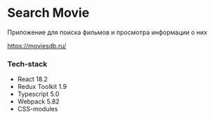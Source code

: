 # Search Movie
Приложение для поиска фильмов и просмотра информации о них

https://moviesdb.ru/

### Tech-stack
- React 18.2
- Redux Toolkit 1.9
- Typescript 5.0
- Webpack 5.82
- CSS-modules
